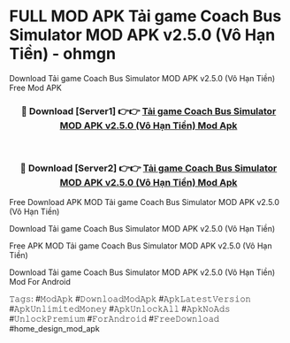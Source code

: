 # FULL MOD APK Tải game Coach Bus Simulator MOD APK v2.5.0 (Vô Hạn Tiền) - ohmgn
Download Tải game Coach Bus Simulator MOD APK v2.5.0 (Vô Hạn Tiền) Free Mod APK

<div align="center">
<h3>🔴 Download [Server1] 👉👉 <a href="https://apk-comot.site?title=Tải_game_Coach_Bus_Simulator_MOD_APK_v2.5.0_(Vô_Hạn_Tiền)">Tải game Coach Bus Simulator MOD APK v2.5.0 (Vô Hạn Tiền) Mod Apk</a></h3><br>

<h3>🔴 Download [Server2] 👉👉 <a href="https://apk-comot.site?title=Tải_game_Coach_Bus_Simulator_MOD_APK_v2.5.0_(Vô_Hạn_Tiền)">Tải game Coach Bus Simulator MOD APK v2.5.0 (Vô Hạn Tiền) Mod Apk</a></h3>
</div>


Free Download APK MOD Tải game Coach Bus Simulator MOD APK v2.5.0 (Vô Hạn Tiền)

Download Tải game Coach Bus Simulator MOD APK v2.5.0 (Vô Hạn Tiền) 

Free APK MOD Tải game Coach Bus Simulator MOD APK v2.5.0 (Vô Hạn Tiền) 

Download Tải game Coach Bus Simulator MOD APK v2.5.0 (Vô Hạn Tiền) Mod For Android

𝚃𝚊𝚐𝚜: #𝙼𝚘𝚍𝙰𝚙𝚔 #𝙳𝚘𝚠𝚗𝚕𝚘𝚊𝚍𝙼𝚘𝚍𝙰𝚙𝚔 #𝙰𝚙𝚔𝙻𝚊𝚝𝚎𝚜𝚝𝚅𝚎𝚛𝚜𝚒𝚘𝚗 #𝙰𝚙𝚔𝚄𝚗𝚕𝚒𝚖𝚒𝚝𝚎𝚍𝙼𝚘𝚗𝚎𝚢 #𝙰𝚙𝚔𝚄𝚗𝚕𝚘𝚌𝚔𝙰𝚕𝚕 #𝙰𝚙𝚔𝙽𝚘𝙰𝚍𝚜 #𝚄𝚗𝚕𝚘𝚌𝚔𝙿𝚛𝚎𝚖𝚒𝚞𝚖 #𝙵𝚘𝚛𝙰𝚗𝚍𝚛𝚘𝚒𝚍 #𝙵𝚛𝚎𝚎𝙳𝚘𝚠𝚗𝚕𝚘𝚊𝚍 #home_design_mod_apk